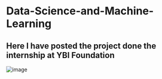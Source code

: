# Data-Science-and-Machine-Learning

## Here I have posted the project done the internship at YBI Foundation

![image](https://github.com/SUDHANSU15GOUDA/Data-Science-and-Machine-Learning/assets/123532199/ba132dd8-a2c6-4c02-b47d-df031e900ee0)
